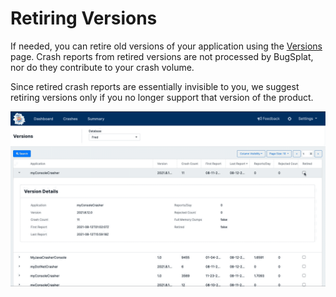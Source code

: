 # Retiring Versions

If needed, you can retire old versions of your application using the [Versions](https://app.bugsplat.com/v2/versions) page.  Crash reports from retired versions are not processed by BugSplat, nor do they contribute to your crash volume.  

Since retired crash reports are essentially invisible to you, we suggest retiring versions only if you no longer support that version of the product.  

![](../../.gitbook/assets/retire-version.gif)

